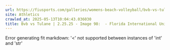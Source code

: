 ```yaml
---
url: https://fiusports.com/galleries/womens-beach-volleyball/bvb-vs-tulane-2-25-25/image-98/355/62651
site: Athletics
crawled_at: 2025-05-13T10:04:43.036030
title: Bvb vs Tulane | 2.25.25 - Image 98:  - Florida International University
---
```


Error generating fit markdown: '<' not supported between instances of 'int' and 'str'